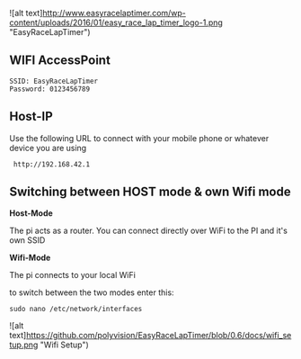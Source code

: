 ![alt text]http://www.easyracelaptimer.com/wp-content/uploads/2016/01/easy_race_lap_timer_logo-1.png "EasyRaceLapTimer")

## WIFI AccessPoint

    SSID: EasyRaceLapTimer
    Password: 0123456789

## Host-IP

Use the following URL to connect with your mobile phone or whatever device you are using

     http://192.168.42.1

## Switching between HOST mode & own Wifi mode

**Host-Mode**

The pi acts as a router. You can connect directly over WiFi to the PI and it's own SSID


**Wifi-Mode**

The pi connects to your local WiFi


to switch between the two modes enter this:

    sudo nano /etc/network/interfaces

![alt text]https://github.com/polyvision/EasyRaceLapTimer/blob/0.6/docs/wifi_setup.png "Wifi Setup")
